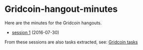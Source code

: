 # Gridcoin-hangout-minutes
Here are the minutes for the Gridcoin hangouts.

* [session 1](hangout_2016_07_30.MD) (2016-07-30)

From these sessions are also tasks extracted, see: [Gridcoin tasks](https://github.com/Erkan-Yilmaz/Gridcoin-tasks)
